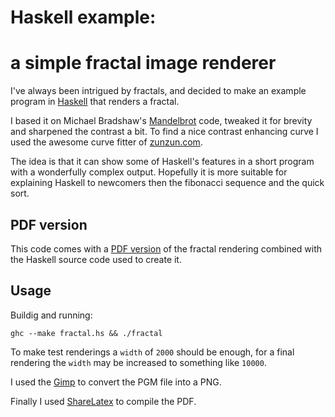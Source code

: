Haskell example:
================
a simple fractal image renderer
===============================

I've always been intrigued by fractals, and decided to make an example program
in [Haskell](http://www.haskell.org) that renders a fractal.

I based it on Michael Bradshaw's [Mandelbrot](http://mjb.io/+/haskell-mandelbrot)
code, tweaked it for brevity and sharpened the contrast a bit.
To find a nice contrast enhancing curve I used the awesome curve fitter of
[zunzun.com](http://zunzun.com).

The idea is that it can show some of Haskell's features in a short program
with a wonderfully complex output. Hopefully it is more suitable for explaining
Haskell to newcomers then the fibonacci sequence and the quick sort.


## PDF version

This code comes with a [PDF version](https://github.com/cies/haskell-fractal/blob/master/haskell-fractal.pdf?raw=true)
of the fractal rendering combined with the Haskell source code used to create it.


## Usage

Buildig and running:

    ghc --make fractal.hs && ./fractal

To make test renderings a `width` of `2000` should be enough, for a final rendering
the `width` may be increased to something like `10000`.

I used the [Gimp](http://gimp.org) to convert the PGM file into a PNG.

Finally I used [ShareLatex](http://sharelatex.com) to compile the PDF.
